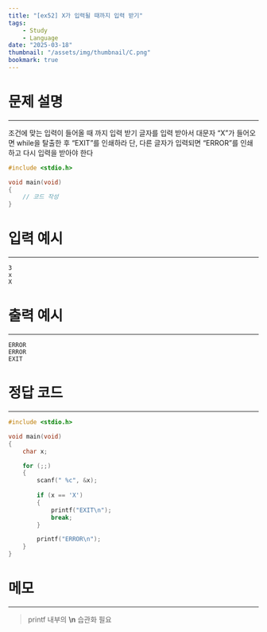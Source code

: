 ```yaml
---
title: "[ex52] X가 입력될 때까지 입력 받기"
tags:
    - Study
    - Language
date: "2025-03-18"
thumbnail: "/assets/img/thumbnail/C.png"
bookmark: true
---
```

# 문제 설명
---
조건에 맞는 입력이 들어올 때 까지 입력 받기
글자를 입력 받아서 대문자 “X”가 들어오면 while을 탈출한 후 “EXIT”를 인쇄하라
단, 다른 글자가 입력되면 “ERROR”를 인쇄하고 다시 입력을 받아야 한다

```c
#include <stdio.h>

void main(void)
{
	// 코드 작성
}
```

# 입력 예시
---

```
3
x
X
```

# 출력 예시
---

```
ERROR
ERROR
EXIT
```

# 정답 코드
---

```c
#include <stdio.h>

void main(void)
{
	char x;

	for (;;)
	{
		scanf(" %c", &x);
		
		if (x == 'X')
		{
			printf("EXIT\n");
			break;
		}

		printf("ERROR\n");
	}
}
```

# 메모
---
> printf 내부의 **\n** 습관화 필요